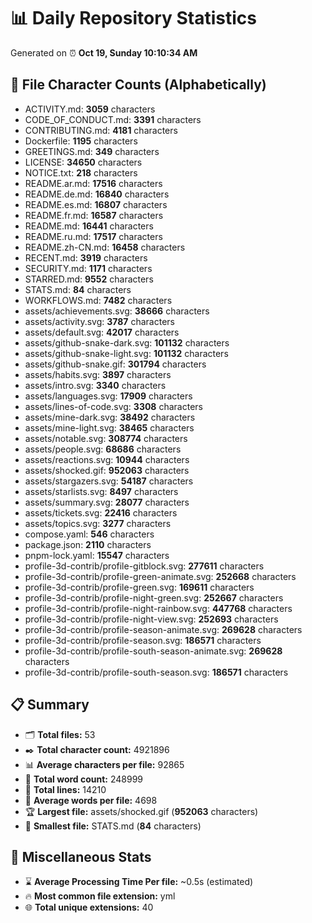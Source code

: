 # 📊 Daily Repository Statistics
Generated on ⏰ **Oct 19, Sunday 10:10:34 AM**

## 📂 File Character Counts (Alphabetically)
- ACTIVITY.md: **3059** characters
- CODE_OF_CONDUCT.md: **3391** characters
- CONTRIBUTING.md: **4181** characters
- Dockerfile: **1195** characters
- GREETINGS.md: **349** characters
- LICENSE: **34650** characters
- NOTICE.txt: **218** characters
- README.ar.md: **17516** characters
- README.de.md: **16840** characters
- README.es.md: **16807** characters
- README.fr.md: **16587** characters
- README.md: **16441** characters
- README.ru.md: **17517** characters
- README.zh-CN.md: **16458** characters
- RECENT.md: **3919** characters
- SECURITY.md: **1171** characters
- STARRED.md: **9552** characters
- STATS.md: **84** characters
- WORKFLOWS.md: **7482** characters
- assets/achievements.svg: **38666** characters
- assets/activity.svg: **3787** characters
- assets/default.svg: **42017** characters
- assets/github-snake-dark.svg: **101132** characters
- assets/github-snake-light.svg: **101132** characters
- assets/github-snake.gif: **301794** characters
- assets/habits.svg: **3897** characters
- assets/intro.svg: **3340** characters
- assets/languages.svg: **17909** characters
- assets/lines-of-code.svg: **3308** characters
- assets/mine-dark.svg: **38492** characters
- assets/mine-light.svg: **38465** characters
- assets/notable.svg: **308774** characters
- assets/people.svg: **68686** characters
- assets/reactions.svg: **10944** characters
- assets/shocked.gif: **952063** characters
- assets/stargazers.svg: **54187** characters
- assets/starlists.svg: **8497** characters
- assets/summary.svg: **28077** characters
- assets/tickets.svg: **22416** characters
- assets/topics.svg: **3277** characters
- compose.yaml: **546** characters
- package.json: **2110** characters
- pnpm-lock.yaml: **15547** characters
- profile-3d-contrib/profile-gitblock.svg: **277611** characters
- profile-3d-contrib/profile-green-animate.svg: **252668** characters
- profile-3d-contrib/profile-green.svg: **169611** characters
- profile-3d-contrib/profile-night-green.svg: **252667** characters
- profile-3d-contrib/profile-night-rainbow.svg: **447768** characters
- profile-3d-contrib/profile-night-view.svg: **252693** characters
- profile-3d-contrib/profile-season-animate.svg: **269628** characters
- profile-3d-contrib/profile-season.svg: **186571** characters
- profile-3d-contrib/profile-south-season-animate.svg: **269628** characters
- profile-3d-contrib/profile-south-season.svg: **186571** characters

## 📋 Summary
- 🗂️ **Total files:** 53
- ✒️ **Total character count:** 4921896
- 📊 **Average characters per file:** 92865
- 📝 **Total word count:** 248999
- 🧾 **Total lines:** 14210
- 📐 **Average words per file:** 4698
- 🏆 **Largest file:** assets/shocked.gif (**952063** characters)
- 🥉 **Smallest file:** STATS.md (**84** characters)

## 🌟 Miscellaneous Stats
- ⌛ **Average Processing Time Per file:** ~0.5s (estimated)
- 🔥 **Most common file extension:** yml
- 🌐 **Total unique extensions:** 40
